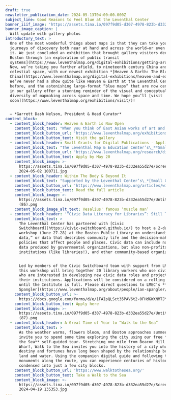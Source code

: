 ```yaml
---
draft: true
newsletter_publication_date: 2024-05-13T04:00:00.000Z
subject_line: Good Reasons to Feel Blue at the Leventhal Center
banner_iiif_image: 'https://assets.tina.io/097f9d05-d307-4978-823b-d332ea55d27e/Media-_2_.jpg'
banner_image_caption: |
  Will update with gallery photos
introductory_text: >
  One of the most wonderful things about maps is that they can take you on
  journeys of discovery both near at hand and across the world—or even beyond
  it. We just concluded an exhibition that brought gallery visitors deep into
  Boston through [an exploration of public transit
  systems](https://www.leventhalmap.org/digital-exhibitions/getting-around-town/).
  Now, we’re taking you farther afield, to nineteenth century China and out into
  celestial space, with our newest exhibition *[Heaven & Earth: The Blue Maps of
  China](https://www.leventhalmap.org/digital-exhibitions/heaven-and-earth/)*.
  We’ve never had a show quite like Heaven & Earth at the Leventhal Center
  before, and the astonishing large-format “blue maps” that are now center stage
  in our gallery offer a stunning reminder of the visual and conceptual
  diversity of mapmaking across space and time. We hope you’ll [visit
  soon](https://www.leventhalmap.org/exhibitions/visit/)!


  — *Garrett Dash Nelson, President & Head Curator*
content_block:
  - content_block_header: Heaven & Earth is Now Open
    content_block_text: "When you think of East Asian works of art and the color blue, your mind might jump to Hokusai and The Great Wave off Kanagawa. But it turns out that some of the earliest works from this part of the world to use the Prussian blue colorant were maps!\n\nFrom May 11 to August 31, you can see some of these maps at the Leventhal Center in our special exhibition *[Heaven & Earth: The Blue Maps of China](https://www.leventhalmap.org/digital-exhibitions/heaven-and-earth/)*. This exhibition centers around two colossal maps created in China during the Qing Dynasty—and tells a global story of how they came to be made. The exhibition is guest curated by **Dr. Richard Pegg**, Director and Curator\_of the MacLean Collection in Chicago, IL. Admission is free.\n"
    content_block_button_url: 'https://www.leventhalmap.org/exhibitions/visit/'
    content_block_button_text: Visit the gallery
  - content_block_header: Small Grants for Digital Publications - Applications Due May 20
    content_block_text: "The Leventhal Map & Education Center’s\_**Small Grants Fund for Early Career Digital Publications**\_is closing on May 20 for applications for the 2024-2025 academic year. The Small Grants program supports early career scholars through the process of producing a publication for general audiences in a digital format. The program is designed to catalyze creative projects which utilize a digital medium to present scholarly work through engaging, accessible, and experimental communicative modalities.[ ](https://lmec-main-website-staging.netlify.app/articles/small-grants-2024/)[Read about our 2023-2024 cohort of Small Grant awardees here](https://www.leventhalmap.org/articles/small-grants-2024/).\n"
    content_block_button_url: 'https://www.leventhalmap.org/research/digital-publication-small-grants/'
    content_block_button_text: Apply by May 20
    content_block_image: >-
      https://assets.tina.io/097f9d05-d307-4978-823b-d332ea55d27e/Screenshot
      2024-05-02 100711.jpg
  - content_block_header: Within The Body & Beyond It
    content_block_text: "Supported by the Leventhal Center’s\_*[Small Grants for Early Career Digital Publications](https://www.leventhalmap.org/research/digital-publication-small-grants/)*, essayist **Ilana Bean** explores the shared lineage between cartography and anatomy, and why that relationship still matters today.\n\nFor hundreds of years, distortion has informed how we view the world beyond us as well as the worlds inside us, too. “Cartographers and anatomists both create an unnatural image,” writes Bean, “in order to understand the real.” Comparing maps from the Leventhal Center with medical illustrations, Bean shows how the notorious Mercator projection has a lot more in common with representations of the human muscular system than you might expect. Depictions of the body use many of the same techniques—such as distortions in size and scale—as depictions of the earth, with implications for how we understand politics, medicine, and even life itself.\n"
    content_block_button_url: 'https://www.leventhalmap.org/articles/within-the-body-and-beyond-it/'
    content_block_button_text: Read the full article
    content_block_image: >-
      https://assets.tina.io/097f9d05-d307-4978-823b-d332ea55d27e/Untitled
      (86).png
    content_block_image_alt_text: Vesalius' famous ‘muscle man’
  - content_block_header: '“Civic Data Literacy for Libraries”: Still Time to Apply!'
    content_block_text: >
      The Leventhal Center has partnered with [Civic
      Switchboard](https://civic-switchboard.github.io/) to host a 2-day
      workshop (June 27-28) at the Boston Public Library on understanding “civic
      data,” or data that describes community life and the decision-making and
      policies that affect people and places. Civic data can include not only
      data produced by governmental organizations, but also non-profits, civic
      institutions (like libraries!), and other community-based organizations.


      Led by members of the Civic Switchboard team with support from LMEC staff,
      this workshop will bring together 20 library workers who use civic data or
      who are interested in developing new civic data roles and projects at
      their institutions. Applications will be considered on a rolling basis
      until the Institute is full. Please direct questions to LMEC’s **[Ian
      Spangler](https://www.leventhalmap.org/about/people/ian-spangler/)**.
    content_block_button_url: >-
      https://docs.google.com/forms/d/e/1FAIpQLSct35PAV6t2-0FHdGWXNMTJY9BpU4D0dmjJFFvMrFPJcqwmWg/viewform
    content_block_button_text: Apply here
    content_block_image: >-
      https://assets.tina.io/097f9d05-d307-4978-823b-d332ea55d27e/Untitled
      (87).png
  - content_block_header: A Great Time of Year to “Walk to the Sea”
    content_block_text: >
      As the weather warms, flowers bloom, and Boston approaches summer, we
      invite you to spend some time exploring the city using our free **Walk to
      the Sea** self-guided tour. Stretching one mile from Beacon Hill to Long
      Wharf, Walk to the Sea invites you into the history of a city whose
      destiny and fortunes have long been shaped by the relationship between
      land and water. Using the companion digital guide and following the
      monuments along the route, you can experience centuries of history
      condensed into just a few city blocks.
    content_block_button_url: 'https://www.walktothesea.org/'
    content_block_button_text: Take a Walk to the Sea
    content_block_image: >-
      https://assets.tina.io/097f9d05-d307-4978-823b-d332ea55d27e/Screenshot
      2024-04-19 135353.jpg
---
```


